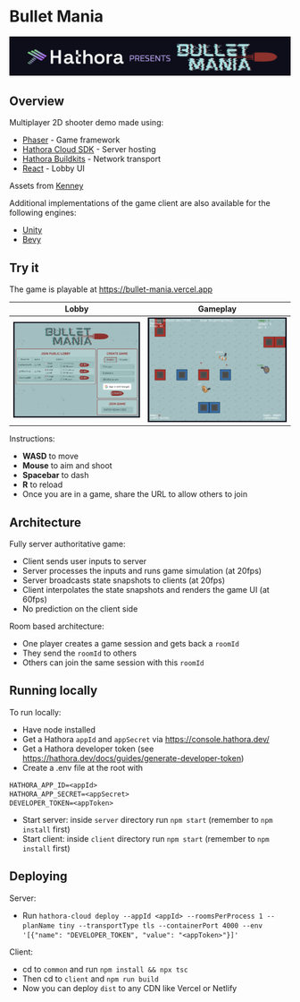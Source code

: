 # Bullet Mania
![Hathora presents Bullet Mania](/client/src/assets/screenshots/banner.png)

## Overview 

Multiplayer 2D shooter demo made using:
  - [Phaser](https://phaser.io/) - Game framework
  - [Hathora Cloud SDK](https://github.com/hathora/hathora-cloud-sdks) - Server hosting
  - [Hathora Buildkits](https://github.com/hathora/buildkits) - Network transport
  - [React](https://react.dev/) - Lobby UI

Assets from [Kenney](https://kenney.nl/assets/top-down-shooter)

Additional implementations of the game client are also available for the following engines:
  - [Unity](https://github.com/hathora/topdown-shooter-unity-client)
  - [Bevy](https://github.com/hathora/topdown-shooter-bevy-client)

## Try it

The game is playable at https://bullet-mania.vercel.app

Lobby            |  Gameplay
:-------------------------:|:-------------------------:
![A screenshot of the completed top-down shooter lobby.](/client/src/assets/screenshots/lobby_screenshot.png) |  ![A screenshot of the completed top-down shooter game in action.](/client/src/assets/screenshots/gameplay_screenshot_cropped.png)

Instructions:

  - **WASD** to move
  - **Mouse** to aim and shoot
  - **Spacebar** to dash
  - **R** to reload
  - Once you are in a game, share the URL to allow others to join

## Architecture

Fully server authoritative game:
- Client sends user inputs to server
- Server processes the inputs and runs game simulation (at 20fps)
- Server broadcasts state snapshots to clients (at 20fps)
- Client interpolates the state snapshots and renders the game UI (at 60fps)
- No prediction on the client side

Room based architecture:
- One player creates a game session and gets back a `roomId`
- They send the `roomId` to others
- Others can join the same session with this `roomId`

## Running locally 

To run locally:
- Have node installed
- Get a Hathora `appId` and `appSecret` via https://console.hathora.dev/
- Get a Hathora developer token (see https://hathora.dev/docs/guides/generate-developer-token)
- Create a .env file at the root with
```
HATHORA_APP_ID=<appId>
HATHORA_APP_SECRET=<appSecret>
DEVELOPER_TOKEN=<appToken>
```
- Start server: inside `server` directory run `npm start` (remember to `npm install` first)
- Start client: inside `client` directory run `npm start` (remember to `npm install` first)

## Deploying

Server:
- Run `hathora-cloud deploy --appId <appId> --roomsPerProcess 1 --planName tiny --transportType tls --containerPort 4000 --env '[{"name": "DEVELOPER_TOKEN", "value": "<appToken>"}]'`

Client:
- cd to `common` and run `npm install && npx tsc`
- Then cd to `client` and `npm run build`
- Now you can deploy `dist` to any CDN like Vercel or Netlify
